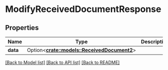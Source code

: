 # ModifyReceivedDocumentResponse

## Properties

Name | Type | Description | Notes
------------ | ------------- | ------------- | -------------
**data** | Option<[**crate::models::ReceivedDocument2**](ReceivedDocument_2.md)> |  | [optional]

[[Back to Model list]](../README.md#documentation-for-models) [[Back to API list]](../README.md#documentation-for-api-endpoints) [[Back to README]](../README.md)


